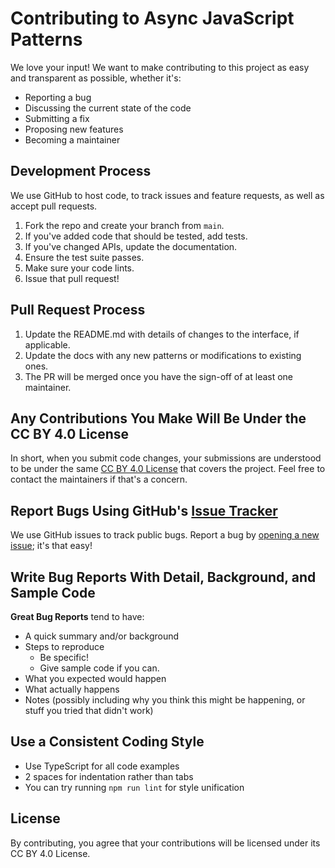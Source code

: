 # Contributing to Async JavaScript Patterns

We love your input! We want to make contributing to this project as easy and
transparent as possible, whether it's:

- Reporting a bug
- Discussing the current state of the code
- Submitting a fix
- Proposing new features
- Becoming a maintainer

## Development Process

We use GitHub to host code, to track issues and feature requests, as well as
accept pull requests.

1. Fork the repo and create your branch from `main`.
2. If you've added code that should be tested, add tests.
3. If you've changed APIs, update the documentation.
4. Ensure the test suite passes.
5. Make sure your code lints.
6. Issue that pull request!

## Pull Request Process

1. Update the README.md with details of changes to the interface, if applicable.
2. Update the docs with any new patterns or modifications to existing ones.
3. The PR will be merged once you have the sign-off of at least one maintainer.

## Any Contributions You Make Will Be Under the CC BY 4.0 License

In short, when you submit code changes, your submissions are understood to be
under the same
[CC BY 4.0 License](http://choosealicense.com/licenses/cc-by-4.0/) that covers
the project. Feel free to contact the maintainers if that's a concern.

## Report Bugs Using GitHub's [Issue Tracker](https://github.com/Underwood-Inc/async-mastery/issues)

We use GitHub issues to track public bugs. Report a bug by
[opening a new issue](https://github.com/Underwood-Inc/async-mastery/issues/new);
it's that easy!

## Write Bug Reports With Detail, Background, and Sample Code

**Great Bug Reports** tend to have:

- A quick summary and/or background
- Steps to reproduce
  - Be specific!
  - Give sample code if you can.
- What you expected would happen
- What actually happens
- Notes (possibly including why you think this might be happening, or stuff you
  tried that didn't work)

## Use a Consistent Coding Style

- Use TypeScript for all code examples
- 2 spaces for indentation rather than tabs
- You can try running `npm run lint` for style unification

## License

By contributing, you agree that your contributions will be licensed under its CC
BY 4.0 License.
